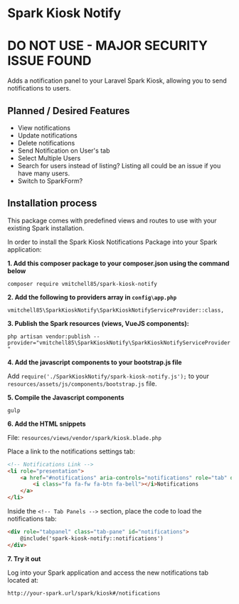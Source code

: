 # Spark Kiosk Notify

# DO NOT USE - MAJOR SECURITY ISSUE FOUND

Adds a notification panel to your Laravel Spark Kiosk, allowing you to send notifications to users.

## Planned / Desired Features

- View notifications
- Update notifications
- Delete notifications
- Send Notification on User's tab
- Select Multiple Users
- Search for users instead of listing? Listing all could be an issue if you have many users.
- Switch to SparkForm?

## Installation process

This package comes with predefined views and routes to use with your existing Spark installation.

In order to install the Spark Kiosk Notifications Package into your Spark application:

**1. Add this composer package to your composer.json using the command below**

`composer require vmitchell85/spark-kiosk-notify`

**2. Add the following to providers array in `config\app.php`**

`vmitchell85\SparkKioskNotify\SparkKioskNotifyServiceProvider::class,`

**3. Publish the Spark resources (views, VueJS components):**

`php artisan vendor:publish --provider="vmitchell85\SparkKioskNotify\SparkKioskNotifyServiceProvider"`

**4. Add the javascript components to your bootstrap.js file**

Add `require('./SparkKioskNotify/spark-kiosk-notify.js');` to your `resources/assets/js/components/bootstrap.js` file.

**5. Compile the Javascript components**

`gulp`

**6. Add the HTML snippets**

File: `resources/views/vendor/spark/kiosk.blade.php`

Place a link to the notifications settings tab:

```html
<!-- Notifications Link -->
<li role="presentation">
    <a href="#notifications" aria-controls="notifications" role="tab" data-toggle="tab">
        <i class="fa fa-fw fa-btn fa-bell"></i>Notifications
    </a>
</li>
```

Inside the `<!-- Tab Panels -->` section, place the code to load the notifications tab:

```html
<div role="tabpanel" class="tab-pane" id="notifications">
    @include('spark-kiosk-notify::notifications')
</div>
```

**7. Try it out**

Log into your Spark application and access the new notifications tab located at:

`http://your-spark.url/spark/kiosk#/notifications`
